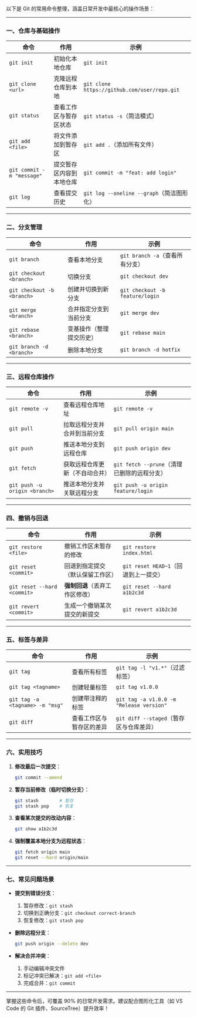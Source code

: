 以下是 Git 的常用命令整理，涵盖日常开发中最核心的操作场景：

---

### **一、仓库与基础操作**
| 命令                          | 作用                           | 示例                      |
|-------------------------------|------------------------------|--------------------------|
| `git init`                    | 初始化本地仓库                 | `git init`               |
| `git clone <url>`             | 克隆远程仓库到本地             | `git clone https://github.com/user/repo.git` |
| `git status`                  | 查看工作区与暂存区状态         | `git status -s`（简洁模式） |
| `git add <file>`              | 将文件添加到暂存区             | `git add .`（添加所有文件） |
| `git commit -m "message"`     | 提交暂存区内容到本地仓库        | `git commit -m "feat: add login"` |
| `git log`                     | 查看提交历史                   | `git log --oneline --graph`（简洁图形化） |

---

### **二、分支管理**
| 命令                          | 作用                           | 示例                      |
|-------------------------------|------------------------------|--------------------------|
| `git branch`                  | 查看本地分支                   | `git branch -a`（查看所有分支） |
| `git checkout <branch>`       | 切换分支                       | `git checkout dev`       |
| `git checkout -b <branch>`    | 创建并切换到新分支             | `git checkout -b feature/login` |
| `git merge <branch>`          | 合并指定分支到当前分支          | `git merge dev`          |
| `git rebase <branch>`         | 变基操作（整理提交历史）        | `git rebase main`        |
| `git branch -d <branch>`      | 删除本地分支                   | `git branch -d hotfix`   |

---

### **三、远程仓库操作**
| 命令                          | 作用                           | 示例                      |
|-------------------------------|------------------------------|--------------------------|
| `git remote -v`               | 查看远程仓库地址               | `git remote -v`          |
| `git pull`                    | 拉取远程分支并合并到当前分支     | `git pull origin main`   |
| `git push`                    | 推送本地分支到远程仓库          | `git push origin dev`    |
| `git fetch`                   | 获取远程仓库更新（不自动合并）   | `git fetch --prune`（清理已删除的远程分支） |
| `git push -u origin <branch>` | 推送本地分支并关联远程分支       | `git push -u origin feature/login` |

---

### **四、撤销与回退**
| 命令                          | 作用                           | 示例                      |
|-------------------------------|------------------------------|--------------------------|
| `git restore <file>`          | 撤销工作区未暂存的修改          | `git restore index.html` |
| `git reset <commit>`          | 回退到指定提交（默认保留工作区） | `git reset HEAD~1`（回退到上一提交） |
| `git reset --hard <commit>`   | **强制回退**（丢弃工作区修改）   | `git reset --hard a1b2c3d` |
| `git revert <commit>`         | 生成一个撤销某次提交的新提交     | `git revert a1b2c3d`     |

---

### **五、标签与差异**
| 命令                          | 作用                           | 示例                      |
|-------------------------------|------------------------------|--------------------------|
| `git tag`                     | 查看所有标签                   | `git tag -l "v1.*"`（过滤标签） |
| `git tag <tagname>`           | 创建轻量标签                   | `git tag v1.0.0`         |
| `git tag -a <tagname> -m "msg"` | 创建带注释的标签              | `git tag -a v1.0.0 -m "Release version"` |
| `git diff`                    | 查看工作区与暂存区的差异        | `git diff --staged`（暂存区与仓库差异） |

---

### **六、实用技巧**
1. **修改最后一次提交**：  
   ```bash
   git commit --amend
   ```

2. **暂存当前修改（临时切换分支）**：  
   ```bash
   git stash        # 暂存
   git stash pop    # 恢复
   ```

3. **查看某次提交的改动内容**：  
   ```bash
   git show a1b2c3d
   ```

4. **强制覆盖本地分支为远程状态**：  
   ```bash
   git fetch origin main
   git reset --hard origin/main
   ```

---

### **七、常见问题场景**
- **提交到错误分支**：  
  1. 暂存修改：`git stash`  
  2. 切换到正确分支：`git checkout correct-branch`  
  3. 恢复修改：`git stash pop`  

- **删除远程分支**：  
  ```bash
  git push origin --delete dev
  ```

- **解决合并冲突**：  
  1. 手动编辑冲突文件  
  2. 标记冲突已解决：`git add <file>`  
  3. 完成合并：`git commit`  

---

掌握这些命令后，可覆盖 90% 的日常开发需求。建议配合图形化工具（如 VS Code 的 Git 插件、SourceTree）提升效率！